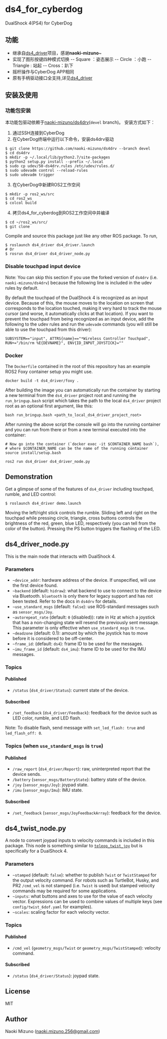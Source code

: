 # ds4_for_cyberdog

DualShock 4(PS4) for CyberDog

## 功能
- 继承自[ds4_driver](https://github.com/naoki-mizuno/ds4_driver)项目，感谢**naoki-mizuno**~
- 实现了图形按键四种模式切换
-- Square ：姿态展示
-- Circle ：小跑
-- Triangle : 站起
-- Cross：趴下
- 摇杆操作与CyberDog APP相同
- 原有手柄驱动接口全支持,详见[ds4_driver](https://github.com/naoki-mizuno/ds4_driver)

## 安装及使用

### 功能包安装

本功能包驱动依赖于[naoki-mizuno/ds4drv](https://github.com/naoki-mizuno/ds4drv/tree/devel)(`devel` branch)。
安装方式如下：
1. 通过SSH连接到CyberDog
2. 在CyberDog终端中运行以下命令，安装ds4drv驱动
```console
$ git clone https://github.com/naoki-mizuno/ds4drv --branch devel
$ cd ds4drv
$ mkdir -p ~/.local/lib/python2.7/site-packages
$ python2 setup.py install --prefix ~/.local
$ sudo cp udev/50-ds4drv.rules /etc/udev/rules.d/
$ sudo udevadm control --reload-rules
$ sudo udevadm trigger
```
3. 在CyberDog中新建ROS2工作空间
```console
$ mkdir -p ros2_ws/src
$ cd ros2_ws
$ colcol build
```
4. 拷贝ds4_for_cyberdog到ROS2工作空间中并编译
```console
$ cd ~/ros2_ws/src/
$ git clone 
```

Compile and source this package just like any other ROS package. To run,

```console
$ roslaunch ds4_driver ds4_driver.launch
# Or
$ rosrun ds4_driver ds4_driver_node.py
```

### Disable touchpad input device

Note: You can skip this section if you use the forked version of `ds4drv`
(i.e. `naoki-mizuno/ds4drv`) because the following line is included in the
udev rules by default.

By default the touchpad of the DualShock 4 is recognized as an input device.
Because of this, the mouse moves to the location on screen that corresponds to
the location touched, making it very hard to track the mouse cursor (and
worse, it automatically clicks at that location). If you want to prevent the
touchpad from being recognized as an input device, add the following to the
udev rules and run the `udevadm` commands (you will still be able to use the
touchpad from this driver):

```
SUBSYSTEM=="input", ATTRS{name}=="*Wireless Controller Touchpad", RUN+="/bin/rm %E{DEVNAME}", ENV{ID_INPUT_JOYSTICK}=""
```

### Docker

The `Dockerfile` contained in the root of this repository has an example ROS2 Foxy container setup you might use. 

```
docker build -t ds4_driver/foxy .
```

After building the image you can automatically run the container by starting a new terminal from the `ds4_driver` project 
root and running the `run_bringup.bash` script which takes the path to the local `ds4_driver` project root as an optional
first argument, like this:

```
bash run_bringup.bash <path_to_local_ds4_driver_project_root>
```

After running the above script the console will go into the running container and you can run from there or from a new 
terminal executed into the container:

```
# Now go into the container (`docker exec -it $CONTAINER_NAME bash`),
# where $CONTAINER_NAME can be the name of the running container
source install/setup.bash

ros2 run ds4_driver ds4_driver_node.py
```

## Demonstration

Get a glimpse of some of the features of `ds4_driver` including touchpad,
rumble, and LED control:

```
$ roslaunch ds4_driver demo.launch
```

Moving the left/right stick controls the rumble. Sliding left and right on the
touchpad while pressing circle, triangle, cross buttons controls the
brightness of the red, green, blue LED, respectively (you can tell from the
color of the button).  Pressing the PS button triggers the flashing of the
LED.

## ds4_driver_node.py

This is the main node that interacts with DualShock 4.

### Parameters

- `~device_addr`: hardware address of the device. If unspecified, will use the
  first device found.
- `~backend` (default: `hidraw`): what backend to use to connect to the device
  via Bluetooth. `bluetooth` is only there for legacy support and has not been
  tested. Refer to the docs in `ds4drv` for details.
- `~use_standard_msgs` (default: `false`): use ROS-standard messages such as
  `sensor_msgs/Joy`.
- `~autorepeat_rate` (default: `0` (disabled)): rate in Hz at which a joystick
  that has a non-changing state will resend the previously sent message. This
  parameter is only effective when `use_standard_msgs` is `true`.
- `~deadzone` (default: 0.1): amount by which the joystick has to move before
  it is considered to be off-center.
- `~frame_id`: (default: `ds4`): frame ID to be used for the messages.
- `~imu_frame_id` (default: `ds4_imu`): frame ID to be used for the IMU
  messages.

### Topics

#### Published

- `/status` (`ds4_driver/Status`): current state of the device.

#### Subscribed

- `/set_feedback` (`ds4_driver/Feedback`): feedback for the device such as
  LED color, rumble, and LED flash.

Note: To disable flash, send message with `set_led_flash: true` and
`led_flash_off: 0`.


### Topics (when `use_standard_msgs` is `true`)

#### Published

- `/raw_report` (`ds4_driver/Report`): raw, uninterpreted report that the device
  sends.
- `/battery` (`sensor_msgs/BatteryState`): battery state of the device.
- `/joy` (`sensor_msgs/Joy`): joypad state.
- `/imu` (`sensor_msgs/Imu`): IMU state.

#### Subscribed

- `/set_feedback` (`sensor_msgs/JoyFeedbackArray`): feedback for the device.

## ds4_twist_node.py

A node to convert joypad inputs to velocity commands is included in this
package. This node is something similar to
[`teleop_twist_joy`](http://wiki.ros.org/teleop_twist_joy) but is specifically
for a DualShock 4.

### Parameters

- `~stamped` (default: `false`): whether to publish `Twist` or `TwistStamped`
  for the output velocity command. For robots such as TurtleBot, Husky, and
  PR2 `/cmd_vel` is not stamped (i.e.  `Twist` is used) but stamped velocity
  commands may be required for some applications.
- `~inputs`: what buttons and axes to use for the value of each velocity
  vector. Expressions can be used to combine values of multiple keys (see
  `config/twist_6dof.yaml` for examples).
- `~scales`: scaling factor for each velocity vector.

### Topics

#### Published

- `/cmd_vel` (`geometry_msgs/Twist` or `geometry_msgs/TwistStamped`): velocity
  command.

#### Subscribed

- `/status` (`ds4_driver/Status`): joypad state.

## License

MIT

## Author

Naoki Mizuno (naoki.mizuno.256@gmail.com)

